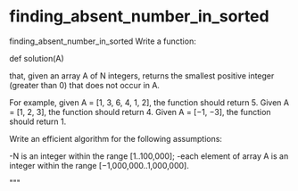 # finding_absent_number_in_sorted
finding_absent_number_in_sorted
Write a function:

def solution(A)

that, given an array A of N integers, returns the smallest positive integer (greater than 0) 
that does not occur in A.

For example, given A = [1, 3, 6, 4, 1, 2], the function should return 5.
Given A = [1, 2, 3], the function should return 4.
Given A = [−1, −3], the function should return 1.

Write an efficient algorithm for the following assumptions:

-N is an integer within the range [1..100,000];
-each element of array A is an integer within the range [−1,000,000..1,000,000].

"""
